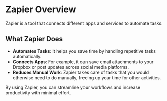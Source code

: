# Zapier Overview

Zapier is a tool that connects different apps and services to automate tasks. 

## What Zapier Does

- **Automates Tasks**: It helps you save time by handling repetitive tasks automatically.
- **Connects Apps**: For example, it can save email attachments to your Dropbox or post updates across social media platforms.
- **Reduces Manual Work**: Zapier takes care of tasks that you would otherwise need to do manually, freeing up your time for other activities.

By using Zapier, you can streamline your workflows and increase productivity with minimal effort.

